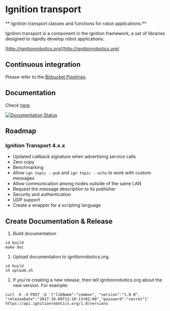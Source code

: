 # Ignition transport

** Ignition transport classes and functions for robot applications.**

Ignition transport is a component in the ignition framework, a set
of libraries designed to rapidly develop robot applications.

  [http://ignitionrobotics.org](http://ignitionrobotics.org)

## Continuous integration

Please refer to the [Bitbucket Pipelines](https://bitbucket.org/ignitionrobotics/ign-transport/addon/pipelines/home#!/).

## Documentation

Check [here](http://ignition-transport.readthedocs.io/en/default/).

[![Documentation Status](https://readthedocs.org/projects/ignition-transport/badge/?version=default)](https://readthedocs.org/projects/ignition-transport/?badge=default)

## Roadmap

### Ignition Transport 4.x.x

* Updated callback signature when advertising service calls
* Zero copy
* Benchmarking
* Allow `ign topic --pub` and `ign topic --echo` to work with custom messages
* Allow communication among nodes outside of the same LAN
* Request the message description to its publisher
* Security and authentication
* UDP support
* Create a wrapper for a scripting language

## Create Documentation & Release

1. Build documentation

```
cd build
make doc
```

1. Upload documentation to ignitionrobotics.org.

```
cd build
sh upload.sh
```

1. If you're creating a new release, then tell ignitionrobotics.org about
   the new version. For example:

```
curl -k -X POST -d '{"libName":"common", "version":"1.0.0", "releaseDate":"2017-10-09T12:10:13+02:00","password":"secret"}' https://api.ignitionrobotics.org/1.0/versions
```

